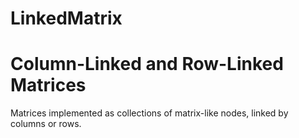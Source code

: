 LinkedMatrix
============

# Column-Linked and Row-Linked Matrices

Matrices implemented as collections of matrix-like nodes, linked by columns or rows.
